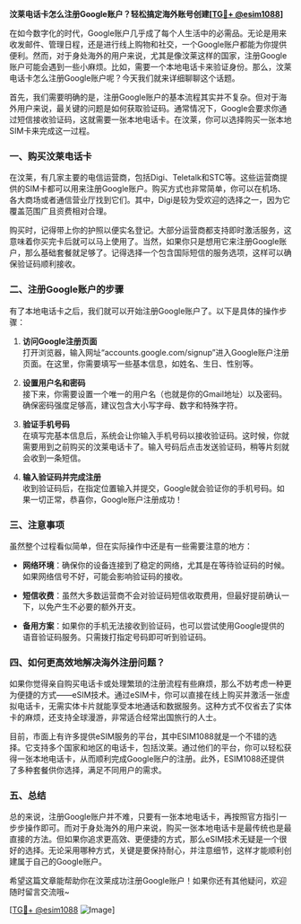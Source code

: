**汶莱电话卡怎么注册Google账户？轻松搞定海外账号创建[[TG💪+ @esim1088](https://t.me/s/esim1088)]**

在如今数字化的时代，Google账户几乎成了每个人生活中的必需品。无论是用来收发邮件、管理日程，还是进行线上购物和社交，一个Google账户都能为你提供便利。然而，对于身处海外的用户来说，尤其是像汶莱这样的国家，注册Google账户可能会遇到一些小麻烦。比如，需要一个本地电话卡来验证身份。那么，汶莱电话卡怎么注册Google账户呢？今天我们就来详细聊聊这个话题。

首先，我们需要明确的是，注册Google账户的基本流程其实并不复杂。但对于海外用户来说，最关键的问题是如何获取验证码。通常情况下，Google会要求你通过短信接收验证码，这就需要一张本地电话卡。在汶莱，你可以选择购买一张本地SIM卡来完成这一过程。

### 一、购买汶莱电话卡

在汶莱，有几家主要的电信运营商，包括Digi、Teletalk和STC等。这些运营商提供的SIM卡都可以用来注册Google账户。购买方式也非常简单，你可以在机场、各大商场或者通信营业厅找到它们。其中，Digi是较为受欢迎的选择之一，因为它覆盖范围广且资费相对合理。

购买时，记得带上你的护照以便实名登记。大部分运营商都支持即时激活服务，这意味着你买完卡后就可以马上使用了。当然，如果你只是想用它来注册Google账户，那么基础套餐就足够了。记得选择一个包含国际短信的服务选项，这样可以确保验证码顺利接收。

### 二、注册Google账户的步骤

有了本地电话卡之后，我们就可以开始注册Google账户了。以下是具体的操作步骤：

1. **访问Google注册页面**  
   打开浏览器，输入网址“accounts.google.com/signup”进入Google账户注册页面。在这里，你需要填写一些基本信息，如姓名、生日、性别等。

2. **设置用户名和密码**  
   接下来，你需要设置一个唯一的用户名（也就是你的Gmail地址）以及密码。确保密码强度足够高，建议包含大小写字母、数字和特殊字符。

3. **验证手机号码**  
   在填写完基本信息后，系统会让你输入手机号码以接收验证码。这时候，你就需要用到之前购买的汶莱电话卡了。输入号码后点击发送验证码，稍等片刻就会收到一条短信。

4. **输入验证码并完成注册**  
   收到验证码后，在指定位置输入并提交，Google就会验证你的手机号码。如果一切正常，恭喜你，Google账户注册成功！

### 三、注意事项

虽然整个过程看似简单，但在实际操作中还是有一些需要注意的地方：

- **网络环境**：确保你的设备连接到了稳定的网络，尤其是在等待验证码的时候。如果网络信号不好，可能会影响验证码的接收。
  
- **短信收费**：虽然大多数运营商不会对验证码短信收取费用，但最好提前确认一下，以免产生不必要的额外开支。

- **备用方案**：如果你的手机无法接收到验证码，也可以尝试使用Google提供的语音验证码服务。只需拨打指定号码即可听到验证码。

### 四、如何更高效地解决海外注册问题？

如果你觉得亲自购买电话卡或处理繁琐的注册流程有些麻烦，那么不妨考虑一种更为便捷的方式——eSIM技术。通过eSIM卡，你可以直接在线上购买并激活一张虚拟电话卡，无需实体卡片就能享受本地通话和数据服务。这种方式不仅省去了实体卡的麻烦，还支持全球漫游，非常适合经常出国旅行的人士。

目前，市面上有许多提供eSIM服务的平台，其中ESIM1088就是一个不错的选择。它支持多个国家和地区的电话卡，包括汶莱。通过他们的平台，你可以轻松获得一张本地电话卡，从而顺利完成Google账户的注册。此外，ESIM1088还提供了多种套餐供你选择，满足不同用户的需求。

### 五、总结

总的来说，注册Google账户并不难，只要有一张本地电话卡，再按照官方指引一步步操作即可。而对于身处海外的用户来说，购买一张本地电话卡是最传统也是最直接的方法。但如果你追求更高效、更便捷的方式，那么eSIM技术无疑是一个很好的选择。无论采用哪种方式，关键是要保持耐心，并注意细节，这样才能顺利创建属于自己的Google账户。

希望这篇文章能帮助你在汶莱成功注册Google账户！如果你还有其他疑问，欢迎随时留言交流哦~ 

[[TG💪+ @esim1088](https://t.me/s/esim1088) ![Image](https://i.postimg.cc/4NQfJmqS/Snipaste-2025-05-13-00-14-12.png)]